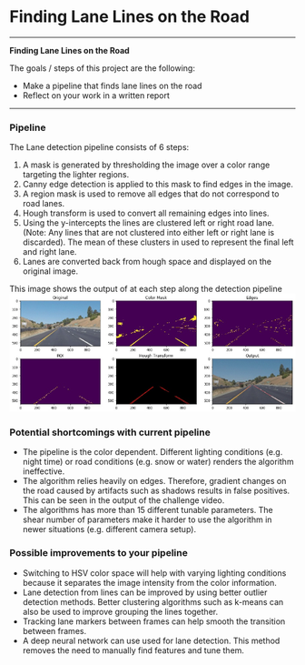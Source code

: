 # **Finding Lane Lines on the Road**

---

**Finding Lane Lines on the Road**

The goals / steps of this project are the following:
* Make a pipeline that finds lane lines on the road
* Reflect on your work in a written report


[//]: # (Image References)

[image1]: ./test_images_output/solidYellowCurve2.jpg "Processing Pipeline"

---

### Pipeline

The Lane detection pipeline consists of 6 steps:
1. A mask is generated by thresholding the image over a color range targeting the lighter regions.
2. Canny edge detection is applied to this mask to find edges in the image.
3. A region mask is used to remove all edges that do not correspond to road lanes.
4. Hough transform is used to convert all remaining edges into lines.
5. Using the y-intercepts the lines are clustered left or right road lane. (Note: Any lines
that are not clustered into either left or right lane is discarded). The
mean of these clusters in used to represent the final left and right lane.
6. Lanes are converted back from hough space and displayed on the original image.

This image shows the output of at each step along the detection pipeline
![alt text][image1]


### Potential shortcomings with current pipeline

* The pipeline is the color dependent. Different lighting conditions (e.g. night time)
or road conditions (e.g. snow or water) renders the algorithm ineffective.
* The algorithm relies heavily on edges. Therefore, gradient changes on the road caused by
artifacts such as shadows results in false positives. This can be seen in the output of
the challenge video.
* The algorithms has more than 15 different tunable parameters. The shear number of parameters
make it harder to use the algorithm in newer situations (e.g. different camera setup).


### Possible improvements to your pipeline

* Switching to HSV color space will help with varying lighting conditions because it
 separates the image intensity from the color information.
* Lane detection from lines can be improved by using better outlier detection methods.
Better clustering algorithms such as k-means can also be used to improve grouping the lines
together.
* Tracking lane markers between frames can help smooth the transition between frames.
* A deep neural network can use used for lane detection. This method removes the
need to manually find features and tune them.
